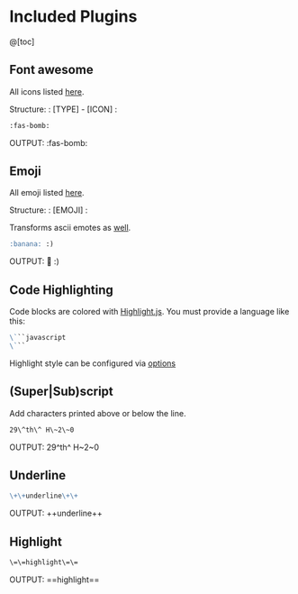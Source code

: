 # Included Plugins

@[toc]

## Font awesome

All icons listed [here](https://fontawesome.com/icons/bomb?style=solid).

Structure: : [TYPE] - [ICON] :

```markdown
:fas-bomb:
```

OUTPUT:
:fas-bomb:

## Emoji

All emoji listed [here](https://github.com/markdown-it/markdown-it-emoji/blob/master/lib/data/full.json).

Structure: : [EMOJI] :

Transforms ascii emotes as [well](https://github.com/markdown-it/markdown-it-emoji/blob/master/lib/data/shortcuts.js).

```markdown
:banana: :)
```

OUTPUT:
:banana: :)

## Code Highlighting

Code blocks are colored with [Highlight.js](https://github.com/isagalaev/highlight.js). You must provide a language like this:

````markdown
\```javascript
\```
````

Highlight style can be configured via [options](./pages/Options.md#code-highlight-style-codestyle)

## (Super|Sub)script

Add characters printed above or below the line.

```markdown
29\^th\^ H\~2\~0
```

OUTPUT: 29^th^ H~2~0

## Underline

```markdown
\+\+underline\+\+
```

OUTPUT: ++underline++

## Highlight

```markdown
\=\=highlight\=\=
```

OUTPUT: ==highlight==
